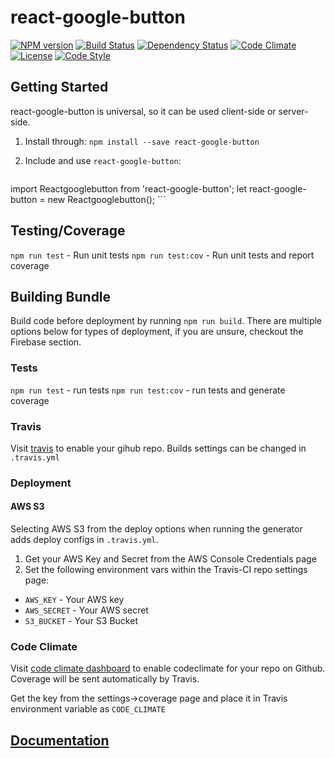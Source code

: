 # react-google-button

[![NPM version][npm-image]][npm-url]
[![Build Status][travis-image]][travis-url]
[![Dependency Status][daviddm-image]][daviddm-url]
[![Code Climate][climate-image]][climate-url]
[![License][license-image]][license-url]
[![Code Style][code-style-image]][code-style-url]

## Getting Started

react-google-button is universal, so it can be used client-side or server-side.

1. Install through: `npm install --save react-google-button`

2. Include and use `react-google-button`:

    ```javascript
  import Reactgooglebutton from 'react-google-button';
  let react-google-button = new Reactgooglebutton();
    ```
## Testing/Coverage

`npm run test` - Run unit tests
`npm run test:cov` - Run unit tests and report coverage

## Building Bundle

Build code before deployment by running `npm run build`. There are multiple options below for types of deployment, if you are unsure, checkout the Firebase section.



### Tests

`npm run test` - run tests
`npm run test:cov` - run tests and generate coverage


### Travis
Visit [travis](travis-ci.org) to enable your gihub repo. Builds settings can be changed in `.travis.yml`

### Deployment

#### AWS S3

Selecting AWS S3 from the deploy options when running the generator adds deploy configs in `.travis.yml`.

1. Get your AWS Key and Secret from the AWS Console Credentials page
2. Set the following environment vars within the Travis-CI repo settings page:
  * `AWS_KEY` - Your AWS key
  * `AWS_SECRET` - Your AWS secret
  * `S3_BUCKET` - Your S3 Bucket

### Code Climate

Visit [code climate dashboard](https://codeclimate.com/dashboard) to enable codeclimate for your repo on Github. Coverage will be sent automatically by Travis.

Get the key from the settings->coverage page and place it in Travis environment variable as `CODE_CLIMATE`


## [Documentation](https://prescottprue.github.com/react-google-button)

[npm-image]: https://img.shields.io/npm/v/react-google-button.svg?style=flat-square
[npm-url]: https://npmjs.org/package/react-google-button
[travis-image]: https://img.shields.io/travis/prescottprue/react-google-button/master.svg?style=flat-square
[travis-url]: https://travis-ci.org/prescottprue/react-google-button
[daviddm-image]: https://img.shields.io/david/prescottprue/react-google-button.svg?style=flat-square
[daviddm-url]: https://david-dm.org/prescottprue/react-google-button
[climate-image]: https://img.shields.io/codeclimate/github/prescottprue/react-google-button.svg?style=flat-square
[climate-url]: https://codeclimate.com/github/prescottprue/react-google-button
[coverage-image]: https://img.shields.io/codeclimate/coverage/github/prescottprue/react-google-button.svg?style=flat-square
[coverage-url]: https://codeclimate.com/github/prescottprue/react-google-button 
[license-image]: https://img.shields.io/npm/l/react-google-button.svg?style=flat-square
[license-url]: https://github.com/prescottprue/react-google-button/blob/master/LICENSE
[code-style-image]: https://img.shields.io/badge/code%20style-standard-brightgreen.svg?style=flat-square
[code-style-url]: http://standardjs.com/
